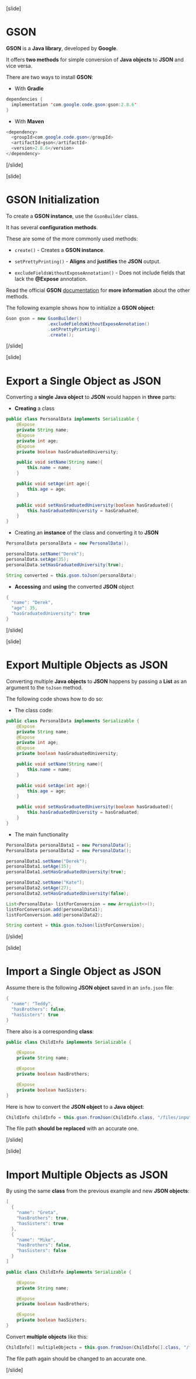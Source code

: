 [slide]

# GSON

**GSON** is a **Java library**, developed by **Google**.

It offers **two methods** for simple conversion of **Java objects** to **JSON** and vice versa.

There are two ways to install **GSON**:

- With **Gradle**

```java
dependencies {
  implementation 'com.google.code.gson:gson:2.8.6'
}
```

- With **Maven**

```java
<dependency>
  <groupId>com.google.code.gson</groupId>
  <artifactId>gson</artifactId>
  <version>2.8.6</version>
</dependency>
```

[/slide]

[slide]

# GSON Initialization

To create a **GSON instance**, use the `GsonBuilder` class.

It has several **configuration methods**.

These are some of the more commonly used methods:

- `create()` - Creates a **GSON instance**.

- `setPrettyPrinting()` - **Aligns** and **justifies** the **JSON** output.

- `excludeFieldsWithoutExposeAnnotation()` - Does not include fields that lack the **\@Expose** annotation.

Read the official **GSON** [documentation](https://www.javadoc.io/doc/com.google.code.gson/gson/2.8.5/index.html) for **more information** about the other methods.

The following example shows how to initialize a **GSON object**:

```java
Gson gson = new GsonBuilder()
                .excludeFieldsWithoutExposeAnnotation()
                .setPrettyPrinting()
                .create();
```

[/slide]

[slide]

# Export a Single Object as JSON

Converting a **single Java object** to **JSON** would happen in **three** parts:

- **Creating** a class

```java
public class PersonalData implements Serializable {
    @Expose
    private String name;
    @Expose
    private int age;
    @Expose
    private boolean hasGraduatedUniversity;

    public void setName(String name){
        this.name = name;
    }

    public void setAge(int age){
        this.age = age;
    }

    public void setHasGraduatedUniversity(boolean hasGraduated){
        this.hasGraduatedUniversity = hasGraduated;
    }
}
```

- Creating an **instance** of the class and converting it to **JSON**

```java
PersonalData personalData = new PersonalData();

personalData.setName("Derek");
personalData.setAge(35);
personalData.setHasGraduatedUniversity(true);

String converted = this.gson.toJson(personalData);
```

- **Accessing** and **using** the converted **JSON** object

```java
{
  "name": "Derek",
  "age": 35,
  "hasGraduatedUniversity": true
}
```

[/slide]

[slide]

# Export Multiple Objects as JSON

Converting multiple **Java objects** to **JSON** happens by passing a **List** as an argument to the `toJson` method.

The following code shows how to do so:

- The class code:

```java
public class PersonalData implements Serializable {
    @Expose
    private String name;
    @Expose
    private int age;
    @Expose
    private boolean hasGraduatedUniversity;

    public void setName(String name){
        this.name = name;
    }

    public void setAge(int age){
        this.age = age;
    }

    public void setHasGraduatedUniversity(boolean hasGraduated){
        this.hasGraduatedUniversity = hasGraduated;
    }
}
```

- The main functionality

```java
PersonalData personalData1 = new PersonalData();
PersonalData personalData2 = new PersonalData();

personalData1.setName("Derek");
personalData1.setAge(35);
personalData1.setHasGraduatedUniversity(true);

personalData2.setName("Kate");
personalData2.setAge(27);
personalData2.setHasGraduatedUniversity(false);

List<PersonalData> listForConversion = new ArrayList<>();
listForConversion.add(personalData1);
listForConversion.add(personalData2);

String content = this.gson.toJson(listForConversion);
```

[/slide]

[slide]

# Import a Single Object as JSON

Assume there is the following **JSON object** saved in an `info.json` file:

```java
{
  "name": "Teddy",
  "hasBrothers": false,
  "hasSisters": true
}
```

There also is a corresponding **class**:

```java
public class ChildInfo implements Serializable {

    @Expose
    private String name;

    @Expose
    private boolean hasBrothers;

    @Expose
    private boolean hasSisters;
}
```

Here is how to convert the **JSON object** to a **Java object**:

```java
ChildInfo childInfo = this.gson.fromJson(ChildInfo.class, "/files/input/json/info.json");
```

The file path **should be replaced** with an accurate one.

[/slide]

[slide]

# Import Multiple Objects as JSON

By using the same **class** from the previous example and new **JSON objects**:

```java
[
  {
    "name": "Greta",
    "hasBrothers": true,
    "hasSisters": true
  },
  {
    "name": "Mike",
    "hasBrothers": false,
    "hasSisters": false
  }
]
```

```java
public class ChildInfo implements Serializable {

    @Expose
    private String name;

    @Expose
    private boolean hasBrothers;

    @Expose
    private boolean hasSisters;
}
```

Convert **multiple objects** like this:

```java
ChildInfo[] multipleObjects = this.gson.fromJson(ChildInfo[].class, "/files/input/json/info.json");
```

The file path again should be changed to an accurate one.

[/slide]
